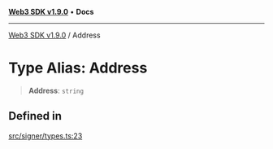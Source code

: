 [**Web3 SDK v1.9.0**](../README.md) • **Docs**

***

[Web3 SDK v1.9.0](../globals.md) / Address

# Type Alias: Address

> **Address**: `string`

## Defined in

[src/signer/types.ts:23](https://github.com/Mystic-Nayy/alephium-web3/blob/ee41f5e0e7d7fb0b155fe62f05b2ac03772895ca/packages/web3/src/signer/types.ts#L23)
